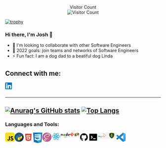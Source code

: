 <p align="center">
Visitor Count<br />
<img alt="Visitor Count" src="https://profile-counter.glitch.me/jbrito6492/count.svg" />
</p>

[![trophy](https://github-profile-trophy.vercel.app/?username=jbrito6492)](https://github.com/ryo-ma/github-profile-trophy)

### Hi there, I'm Josh 👋

- 💪 I'm looking to collaborate with other Software Engineers
- 👥 2022 goals: join teams and networks of Software Engineers
- ⚡ Fun fact: I am a dog dad to a beatiful dog Linda

## Connect with me:

[<img align="left" alt="LinkedIn" width="22px" src="./assets/linkedin.png"/>][linkedin]

<br />
<br />

---
[![Anurag's GitHub stats](https://github-readme-stats.vercel.app/api?username=jbrito6492)](https://github.com/anuraghazra/github-readme-stats)
[![Top Langs](https://github-readme-stats.vercel.app/api/top-langs/?username=jbrito6492&langs_count=4)](https://github.com/anuraghazra/github-readme-stats) 
---

### Languages and Tools:

[<img align="left" alt="JavaScript" width="30px" src="./assets/javascript.png" />][logo]
[<img align="left" alt="Python" width="30px" src="./assets/python.png" />][logo]
[<img align="left" alt="HTML" width="30px" src="./assets/html.png" />][logo]
[<img align="left" alt="CSS" width="30px" src="./assets/css.png" />][logo]
[<img align="left" alt="SASS" width="30px" src="./assets/sass.png" />][logo]
[<img align="left" alt="React" width="30px" src="./assets/react.png" />][logo]
[<img align="left" alt="Node" width="30px" src="./assets/nodejs.png" />][logo]
[<img align="left" alt="Git" width="30px" src="./assets/git.png" />][logo]
[<img align="left" alt="GitHub" width="30px" src="./assets/github.png" />][logo]
[<img align="left" alt="CommandLine" width="30px" src="./assets/commandline.png" />][logo]
[<img align="left" alt="MySQL" width="30px" src="./assets/mysql.png" />][logo]
[<img align="left" alt="MongoDB" width="30px" src="./assets/mongodb.png" />][logo]
[<img align="left" alt="VisualStudioCode" width="30px" src="./assets/vscode.png" />][logo]

<br />
<br />

<!-- ## Latest Blog Posts -->
<!-- BLOG-POST-LIST:START -->
<!-- BLOG-POST-LIST:END -->

[linkedin]: https://linkedin.com/in/jbrito6492
[instagram]: https://www.instagram.com/jxbri24
[themove]: https://github.com/Jbrito6492/MVP
[logo]: #

